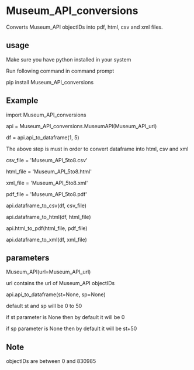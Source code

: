 
# Museum_API_conversions

Converts Museum_API objectIDs into pdf, html, csv and xml files.

## usage

Make sure you have python installed in your system

Run following command in command prompt

pip install Museum_API_conversions 

## Example

import Museum_API_conversions

api = Museum_API_conversions.MuseumAPI(Museum_API_url)

df = api.api_to_dataframe(1, 5)

The above step is must in order to convert dataframe into html, csv and xml

csv_file = 'Museum_API_5to8.csv'

html_file = 'Museum_API_5to8.html'

xml_file = 'Museum_API_5to8.xml'

pdf_file = 'Museum_API_5to8.pdf'

api.dataframe_to_csv(df, csv_file)


api.dataframe_to_html(df, html_file)


api.html_to_pdf(html_file, pdf_file)


api.dataframe_to_xml(df, xml_file)

## parameters

Museum_API(url=Museum_API_url)

url contains the url of Museum_API objectIDs

api.api_to_dataframe(st=None, sp=None)

default st and sp will be 0 to 50

if st parameter is None then by default it will be 0

if sp parameter is None then by default it will be st+50

## Note

objectIDs are between 0 and 830985